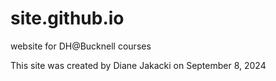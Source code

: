 # site.github.io
website for DH@Bucknell courses

This site was created by Diane Jakacki on September 8, 2024
